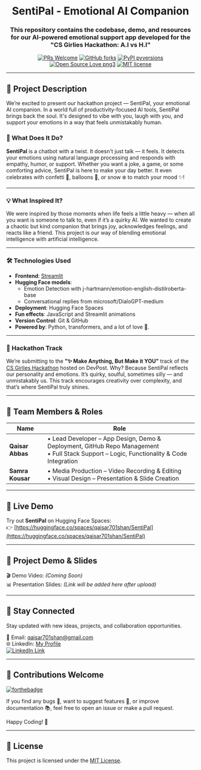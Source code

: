 <div align="center">
  <h1>SentiPal - Emotional AI Companion</h1>
  <h3>This repository contains the codebase, demo, and resources for our AI-powered emotional support app developed for the "CS Girlies Hackathon: A.I vs H.I" </h3>

  [![PRs Welcome](https://img.shields.io/badge/PRs-welcome-brightgreen.svg?style=flat-square)](http://makeapullrequest.com)
  [![GitHub forks](https://img.shields.io/github/forks/QaisarAbbas2024/SentiPal.svg?style=social&label=Fork&maxAge=2592000)](https://github.com/QaisarAbbas2024/SentiPal)
  [![PyPI pyversions](https://img.shields.io/pypi/pyversions/ansicolortags.svg)](https://pypi.python.org/pypi/ansicolortags/)
  [![Open Source Love png3](https://badges.frapsoft.com/os/v3/open-source.png?v=103)](https://github.com/ellerbrock/open-source-badges/)
  [![MIT license](https://img.shields.io/badge/License-MIT-blue.svg)](https://lbesson.mit-license.org/)
</div>

---

## 🚀 Project Description
We’re excited to present our hackathon project — SentiPal, your emotional AI companion. In a world full of productivity-focused AI tools, SentiPal brings back the soul. It's designed to vibe with you, laugh with you, and support your emotions in a way that feels unmistakably human.

### 🧠 What Does It Do?
**SentiPal** is a chatbot with a twist. It doesn't just talk — it feels. It detects your emotions using natural language processing and responds with empathy, humor, or support. Whether you want a joke, a game, or some comforting advice, SentiPal is here to make your day better. It even celebrates with confetti 🎉, balloons 🎈, or snow ❄️ to match your mood ✨!

---

### 💡 What Inspired It?
We were inspired by those moments when life feels a little heavy — when all you want is someone to talk to, even if it’s a quirky AI. We wanted to create a chaotic but kind companion that brings joy, acknowledges feelings, and reacts like a friend. This project is our way of blending emotional intelligence with artificial intelligence.

---

### 🛠️ Technologies Used
- **Frontend**: [Streamlit](https://streamlit.io/)
- **Hugging Face models**:
  * Emotion Detection with j-hartmann/emotion-english-distilroberta-base
  * Conversational replies from microsoft/DialoGPT-medium
- **Deployment**: Hugging Face Spaces
- **Fun effects**: JavaScript and Streamlit animations
- **Version Control**: Git & GitHub
- **Powered by**: Python, transformers, and a lot of love 💖.

---

### 🎯 Hackathon Track
We’re submitting to the **"✨ Make Anything, But Make it YOU"** track of the [CS Girlies Hackathon](https://csgirlies.devpost.com/) hosted on DevPost.
Why? Because SentiPal reflects our personality and emotions. It’s quirky, soulful, sometimes silly — and unmistakably us. This track encourages creativity over complexity, and that’s where SentiPal truly shines.

---

## 👥 Team Members & Roles

| **Name**        | **Role**                                                                 |
|-----------------|--------------------------------------------------------------------------|
| **Qaisar Abbas** | • Lead Developer – App Design, Demo & Deployment, GitHub Repo Management  <br> • Full Stack Support – Logic, Functionality & Code Integration |
| **Samra Kousar** | • Media Production – Video Recording & Editing  <br> • Visual Design – Presentation & Slide Creation |


---

## 🔗 Live Demo

Try out **SentiPal** on Hugging Face Spaces:  
👉 [https://huggingface.co/spaces/qaisar701shan/SentiPal](https://huggingface.co/spaces/qaisar701shan/SentiPal)

---

## 🎥 Project Demo & Slides

🎬 Demo Video: *(Coming Soon)*  
📊 Presentation Slides: *(Link will be added here after upload)*

---

## 📩 Stay Connected

Stay updated with new ideas, projects, and collaboration opportunities.

📧 Email: qaisar701shan@gmail.com  
🌐 LinkedIn: [My Profile](https://www.linkedin.com/in/qaisar-abbas2024/)  
[![LinkedIn Link](https://img.shields.io/badge/Connect-QaisarAbbas-green.svg?logo=linkedin&longCache=true&style=social&label=Connect)](https://www.linkedin.com/in/qaisar-abbas2024/)

---

## 💖 Contributions Welcome

[![forthebadge](https://forthebadge.com/images/badges/built-with-love.svg)](#)

If you find any bugs 🐞, want to suggest features 🌟, or improve documentation 📚, feel free to open an issue or make a pull request.

Happy Coding! 🚀

---

## 📜 License

This project is licensed under the [MIT License](https://lbesson.mit-license.org/).
